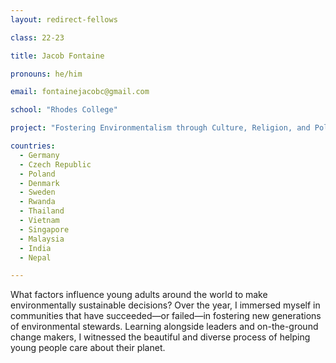 ```yaml
---
layout: redirect-fellows

class: 22-23

title: Jacob Fontaine

pronouns: he/him

email: fontainejacobc@gmail.com

school: "Rhodes College"

project: "Fostering Environmentalism through Culture, Religion, and Policy"

countries:
  - Germany
  - Czech Republic
  - Poland
  - Denmark
  - Sweden
  - Rwanda
  - Thailand
  - Vietnam
  - Singapore
  - Malaysia
  - India
  - Nepal

---
```


What factors influence young adults around the world to make environmentally sustainable decisions? Over the year, I immersed myself in communities that have succeeded—or failed—in fostering new generations of environmental stewards. Learning alongside leaders and on-the-ground change makers, I witnessed the beautiful and diverse process of helping young people care about their planet.
